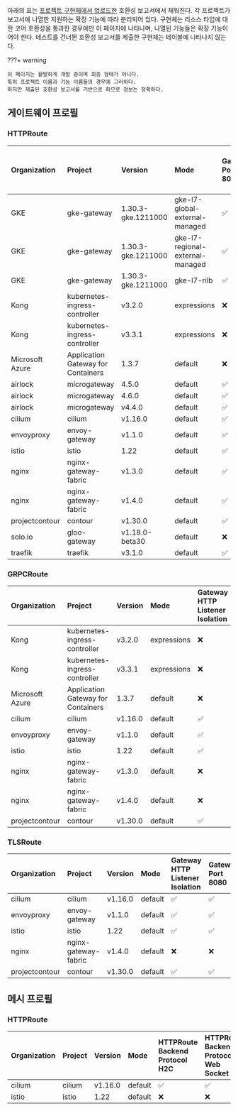 
아래의 표는 [프로젝트 구현체에서 업로드한](https://github.com/kubernetes-sigs/gateway-api/tree/main/conformance/reports) 호환성 보고서에서 채워진다. 각 프로젝트가 보고서에 나열한 지원하는 확장 기능에 따라 분리되어 있다.
구현체는 리소스 타입에 대한 코어 호환성을 통과한 경우에만 이 페이지에 나타나며, 나열된 기능들은 확장 기능이어야 한다. 테스트를 건너뛴 호환성 보고서를 제출한 구현체는 테이블에 나타나지 않는다.



???+ warning


    이 페이지는 활발하게 개발 중이며 최종 형태가 아니다.
    특히 프로젝트 이름과 기능 이름들의 경우에 그러하다.
    하지만 제출된 호환성 보고서를 기반으로 하므로 정보는 정확하다.


## 게이트웨이 프로필

### HTTPRoute

| Organization    | Project                            | Version            | Mode                             | Gateway Port 8080   | HTTPRoute Host Rewrite   | HTTPRoute Path Redirect   | HTTPRoute Request Mirror   | HTTPRoute Response Header Modification   | HTTPRoute Scheme Redirect   | HTTPRoute Method Matching   | HTTPRoute Path Rewrite   | HTTPRoute Query Param Matching   | HTTPRoute Port Redirect   | HTTPRoute Parent Ref Port   | Gateway HTTP Listener Isolation   | Gateway Static Addresses   | HTTPRoute Backend Protocol H2C   | HTTPRoute Backend Protocol Web Socket   | HTTPRoute Backend Request Header Modification   | HTTPRoute Backend Timeout   | HTTPRoute Request Multiple Mirrors   | HTTPRoute Request Timeout   |
|:----------------|:-----------------------------------|:-------------------|:---------------------------------|:--------------------|:-------------------------|:--------------------------|:---------------------------|:-----------------------------------------|:----------------------------|:----------------------------|:-------------------------|:---------------------------------|:--------------------------|:----------------------------|:----------------------------------|:---------------------------|:---------------------------------|:----------------------------------------|:------------------------------------------------|:----------------------------|:-------------------------------------|:----------------------------|
| GKE             | gke-gateway                        | 1.30.3-gke.1211000 | gke-l7-global-external-managed   | :white_check_mark:  | :white_check_mark:       | :white_check_mark:        | :white_check_mark:         | :white_check_mark:                       | :white_check_mark:          | :x:                         | :x:                      | :x:                              | :x:                       | :x:                         | :x:                               | :x:                        | :x:                              | :x:                                     | :x:                                             | :x:                         | :x:                                  | :x:                         |
| GKE             | gke-gateway                        | 1.30.3-gke.1211000 | gke-l7-regional-external-managed | :white_check_mark:  | :white_check_mark:       | :white_check_mark:        | :white_check_mark:         | :white_check_mark:                       | :white_check_mark:          | :x:                         | :x:                      | :x:                              | :x:                       | :x:                         | :x:                               | :x:                        | :x:                              | :x:                                     | :x:                                             | :x:                         | :x:                                  | :x:                         |
| GKE             | gke-gateway                        | 1.30.3-gke.1211000 | gke-l7-rilb                      | :white_check_mark:  | :white_check_mark:       | :white_check_mark:        | :white_check_mark:         | :white_check_mark:                       | :white_check_mark:          | :x:                         | :x:                      | :x:                              | :x:                       | :x:                         | :x:                               | :x:                        | :x:                              | :x:                                     | :x:                                             | :x:                         | :x:                                  | :x:                         |
| Kong            | kubernetes-ingress-controller      | v3.2.0             | expressions                      | :x:                 | :white_check_mark:       | :x:                       | :x:                        | :white_check_mark:                       | :x:                         | :white_check_mark:          | :white_check_mark:       | :white_check_mark:               | :x:                       | :x:                         | :x:                               | :x:                        | :x:                              | :x:                                     | :x:                                             | :x:                         | :x:                                  | :x:                         |
| Kong            | kubernetes-ingress-controller      | v3.3.1             | expressions                      | :x:                 | :white_check_mark:       | :x:                       | :x:                        | :white_check_mark:                       | :x:                         | :white_check_mark:          | :white_check_mark:       | :white_check_mark:               | :x:                       | :x:                         | :x:                               | :x:                        | :x:                              | :x:                                     | :x:                                             | :x:                         | :x:                                  | :x:                         |
| Microsoft Azure | Application Gateway for Containers | 1.3.7              | default                          | :x:                 | :white_check_mark:       | :white_check_mark:        | :x:                        | :white_check_mark:                       | :white_check_mark:          | :white_check_mark:          | :white_check_mark:       | :white_check_mark:               | :white_check_mark:        | :x:                         | :x:                               | :x:                        | :x:                              | :x:                                     | :x:                                             | :x:                         | :x:                                  | :x:                         |
| airlock         | microgateway                       | 4.5.0              | default                          | :white_check_mark:  | :white_check_mark:       | :white_check_mark:        | :x:                        | :white_check_mark:                       | :white_check_mark:          | :white_check_mark:          | :white_check_mark:       | :white_check_mark:               | :white_check_mark:        | :white_check_mark:          | :x:                               | :x:                        | :x:                              | :x:                                     | :x:                                             | :x:                         | :x:                                  | :x:                         |
| airlock         | microgateway                       | 4.6.0              | default                          | :white_check_mark:  | :white_check_mark:       | :white_check_mark:        | :x:                        | :white_check_mark:                       | :white_check_mark:          | :white_check_mark:          | :white_check_mark:       | :white_check_mark:               | :white_check_mark:        | :white_check_mark:          | :x:                               | :x:                        | :x:                              | :x:                                     | :x:                                             | :x:                         | :x:                                  | :x:                         |
| airlock         | microgateway                       | v4.4.0             | default                          | :white_check_mark:  | :white_check_mark:       | :white_check_mark:        | :x:                        | :white_check_mark:                       | :white_check_mark:          | :white_check_mark:          | :white_check_mark:       | :white_check_mark:               | :white_check_mark:        | :white_check_mark:          | :x:                               | :x:                        | :x:                              | :x:                                     | :x:                                             | :x:                         | :x:                                  | :x:                         |
| cilium          | cilium                             | v1.16.0            | default                          | :white_check_mark:  | :white_check_mark:       | :white_check_mark:        | :white_check_mark:         | :white_check_mark:                       | :white_check_mark:          | :white_check_mark:          | :white_check_mark:       | :white_check_mark:               | :white_check_mark:        | :white_check_mark:          | :white_check_mark:                | :white_check_mark:         | :white_check_mark:               | :white_check_mark:                      | :white_check_mark:                              | :white_check_mark:          | :white_check_mark:                   | :white_check_mark:          |
| envoyproxy      | envoy-gateway                      | v1.1.0             | default                          | :white_check_mark:  | :white_check_mark:       | :white_check_mark:        | :white_check_mark:         | :white_check_mark:                       | :white_check_mark:          | :white_check_mark:          | :white_check_mark:       | :white_check_mark:               | :white_check_mark:        | :white_check_mark:          | :white_check_mark:                | :white_check_mark:         | :x:                              | :x:                                     | :white_check_mark:                              | :white_check_mark:          | :white_check_mark:                   | :white_check_mark:          |
| istio           | istio                              | 1.22               | default                          | :white_check_mark:  | :white_check_mark:       | :white_check_mark:        | :white_check_mark:         | :white_check_mark:                       | :white_check_mark:          | :white_check_mark:          | :white_check_mark:       | :white_check_mark:               | :white_check_mark:        | :white_check_mark:          | :white_check_mark:                | :white_check_mark:         | :x:                              | :x:                                     | :white_check_mark:                              | :white_check_mark:          | :white_check_mark:                   | :white_check_mark:          |
| nginx           | nginx-gateway-fabric               | v1.3.0             | default                          | :white_check_mark:  | :white_check_mark:       | :x:                       | :x:                        | :white_check_mark:                       | :white_check_mark:          | :white_check_mark:          | :white_check_mark:       | :white_check_mark:               | :white_check_mark:        | :x:                         | :x:                               | :x:                        | :x:                              | :x:                                     | :x:                                             | :x:                         | :x:                                  | :x:                         |
| nginx           | nginx-gateway-fabric               | v1.4.0             | default                          | :white_check_mark:  | :white_check_mark:       | :x:                       | :x:                        | :white_check_mark:                       | :white_check_mark:          | :white_check_mark:          | :white_check_mark:       | :white_check_mark:               | :white_check_mark:        | :x:                         | :x:                               | :x:                        | :x:                              | :x:                                     | :x:                                             | :x:                         | :x:                                  | :x:                         |
| projectcontour  | contour                            | v1.30.0            | default                          | :white_check_mark:  | :white_check_mark:       | :white_check_mark:        | :white_check_mark:         | :white_check_mark:                       | :white_check_mark:          | :white_check_mark:          | :white_check_mark:       | :white_check_mark:               | :white_check_mark:        | :white_check_mark:          | :white_check_mark:                | :white_check_mark:         | :x:                              | :x:                                     | :white_check_mark:                              | :white_check_mark:          | :white_check_mark:                   | :white_check_mark:          |
| solo.io         | gloo-gateway                       | v1.18.0-beta30     | default                          | :x:                 | :white_check_mark:       | :white_check_mark:        | :white_check_mark:         | :white_check_mark:                       | :white_check_mark:          | :white_check_mark:          | :white_check_mark:       | :white_check_mark:               | :white_check_mark:        | :x:                         | :x:                               | :x:                        | :x:                              | :x:                                     | :x:                                             | :x:                         | :x:                                  | :x:                         |
| traefik         | traefik                            | v3.1.0             | default                          | :white_check_mark:  | :white_check_mark:       | :white_check_mark:        | :x:                        | :x:                                      | :white_check_mark:          | :white_check_mark:          | :white_check_mark:       | :white_check_mark:               | :white_check_mark:        | :x:                         | :x:                               | :x:                        | :x:                              | :x:                                     | :x:                                             | :x:                         | :x:                                  | :x:                         |

### GRPCRoute

| Organization    | Project                            | Version   | Mode        | Gateway HTTP Listener Isolation   | Gateway Port 8080   | Gateway Static Addresses   |
|:----------------|:-----------------------------------|:----------|:------------|:----------------------------------|:--------------------|:---------------------------|
| Kong            | kubernetes-ingress-controller      | v3.2.0    | expressions | :x:                               | :x:                 | :x:                        |
| Kong            | kubernetes-ingress-controller      | v3.3.1    | expressions | :x:                               | :x:                 | :x:                        |
| Microsoft Azure | Application Gateway for Containers | 1.3.7     | default     | :x:                               | :x:                 | :x:                        |
| cilium          | cilium                             | v1.16.0   | default     | :white_check_mark:                | :white_check_mark:  | :white_check_mark:         |
| envoyproxy      | envoy-gateway                      | v1.1.0    | default     | :white_check_mark:                | :white_check_mark:  | :white_check_mark:         |
| istio           | istio                              | 1.22      | default     | :white_check_mark:                | :white_check_mark:  | :white_check_mark:         |
| nginx           | nginx-gateway-fabric               | v1.3.0    | default     | :x:                               | :x:                 | :x:                        |
| nginx           | nginx-gateway-fabric               | v1.4.0    | default     | :x:                               | :x:                 | :x:                        |
| projectcontour  | contour                            | v1.30.0   | default     | :white_check_mark:                | :white_check_mark:  | :white_check_mark:         |

### TLSRoute

| Organization   | Project              | Version   | Mode    | Gateway HTTP Listener Isolation   | Gateway Port 8080   | Gateway Static Addresses   |
|:---------------|:---------------------|:----------|:--------|:----------------------------------|:--------------------|:---------------------------|
| cilium         | cilium               | v1.16.0   | default | :white_check_mark:                | :white_check_mark:  | :white_check_mark:         |
| envoyproxy     | envoy-gateway        | v1.1.0    | default | :white_check_mark:                | :white_check_mark:  | :white_check_mark:         |
| istio          | istio                | 1.22      | default | :white_check_mark:                | :white_check_mark:  | :white_check_mark:         |
| nginx          | nginx-gateway-fabric | v1.4.0    | default | :x:                               | :x:                 | :x:                        |
| projectcontour | contour              | v1.30.0   | default | :white_check_mark:                | :white_check_mark:  | :white_check_mark:         |

## 메시 프로필

### HTTPRoute

| Organization   | Project   | Version   | Mode    | HTTPRoute Backend Protocol H2C   | HTTPRoute Backend Protocol Web Socket   | HTTPRoute Backend Request Header Modification   | HTTPRoute Backend Timeout   | HTTPRoute Host Rewrite   | HTTPRoute Method Matching   | HTTPRoute Path Redirect   | HTTPRoute Path Rewrite   | HTTPRoute Port Redirect   | HTTPRoute Query Param Matching   | HTTPRoute Request Mirror   | HTTPRoute Request Multiple Mirrors   | HTTPRoute Request Timeout   | HTTPRoute Response Header Modification   | HTTPRoute Scheme Redirect   | Mesh Cluster IP Matching   | Mesh Consumer Route   | HTTPRoute Parent Ref Port   |
|:---------------|:----------|:----------|:--------|:---------------------------------|:----------------------------------------|:------------------------------------------------|:----------------------------|:-------------------------|:----------------------------|:--------------------------|:-------------------------|:--------------------------|:---------------------------------|:---------------------------|:-------------------------------------|:----------------------------|:-----------------------------------------|:----------------------------|:---------------------------|:----------------------|:----------------------------|
| cilium         | cilium    | v1.16.0   | default | :white_check_mark:               | :white_check_mark:                      | :white_check_mark:                              | :white_check_mark:          | :white_check_mark:       | :white_check_mark:          | :white_check_mark:        | :white_check_mark:       | :white_check_mark:        | :white_check_mark:               | :white_check_mark:         | :white_check_mark:                   | :white_check_mark:          | :white_check_mark:                       | :white_check_mark:          | :white_check_mark:         | :white_check_mark:    | :x:                         |
| istio          | istio     | 1.22      | default | :x:                              | :x:                                     | :white_check_mark:                              | :white_check_mark:          | :white_check_mark:       | :white_check_mark:          | :white_check_mark:        | :white_check_mark:       | :white_check_mark:        | :white_check_mark:               | :white_check_mark:         | :white_check_mark:                   | :white_check_mark:          | :white_check_mark:                       | :white_check_mark:          | :x:                        | :white_check_mark:    | :white_check_mark:          |